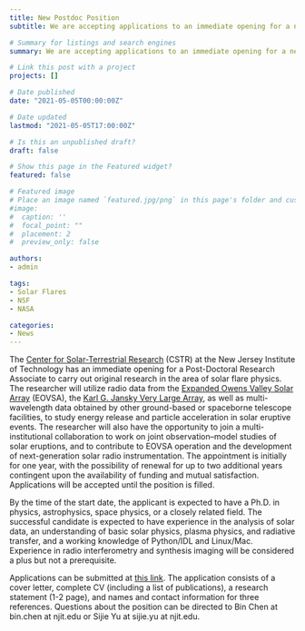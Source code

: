 ```yaml
---
title: New Postdoc Position 
subtitle: We are accepting applications to an immediate opening for a new postdoctoral researcher position in our group. 

# Summary for listings and search engines
summary: We are accepting applications to an immediate opening for a new postdoctoral researcher position in our group at the Center for Solar-Terrestrial Research of NJIT. 

# Link this post with a project
projects: []

# Date published
date: "2021-05-05T00:00:00Z"

# Date updated
lastmod: "2021-05-05T17:00:00Z"

# Is this an unpublished draft?
draft: false 

# Show this page in the Featured widget?
featured: false

# Featured image
# Place an image named `featured.jpg/png` in this page's folder and customize its options here.
#image:
#  caption: ''
#  focal_point: ""
#  placement: 2
#  preview_only: false

authors:
- admin

tags:
- Solar Flares 
- NSF
- NASA

categories:
- News
---
```

The [Center for Solar-Terrestrial Research](https://centers.njit.edu/cstr/) (CSTR) at the New Jersey Institute of Technology has an immediate opening for a Post-Doctoral Research Associate to carry out original research in the area of solar flare physics. The researcher will utilize radio data from the [Expanded Owens Valley Solar Array](http://ovsa.njit.edu/) (EOVSA), the [Karl G. Jansky Very Large Array](https://science.nrao.edu/facilities/vla/), as well as multi-wavelength data obtained by other ground-based or spaceborne telescope facilities, to study energy release and particle acceleration in solar eruptive events. The researcher will also have the opportunity to join a multi-institutional collaboration to work on joint observation–model studies of solar eruptions, and to contribute to EOVSA operation and the development of next-generation solar radio instrumentation. The appointment is initially for one year, with the possibility of renewal for up to two additional years contingent upon the availability of funding and mutual satisfaction. Applications will be accepted until the position is filled.
 
By the time of the start date, the applicant is expected to have a Ph.D. in physics, astrophysics, space physics, or a closely related field. The successful candidate is expected to have experience in the analysis of solar data, an understanding of basic solar physics, plasma physics, and radiative transfer, and a working knowledge of Python/IDL and Linux/Mac. Experience in radio interferometry and synthesis imaging will be considered a plus but not a prerequisite.

Applications can be submitted at [this link](https://njit.csod.com/ats/careersite/JobDetails.aspx?site=1&id=2833). The application consists of a cover letter, complete CV (including a list of publications), a research statement (1-2 page), and names and contact information for three references. Questions about the position can be directed to Bin Chen at bin.chen at njit.edu or Sijie Yu at sijie.yu at njit.edu.




